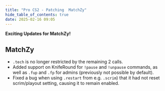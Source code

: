```yaml
---
title: "Pro CS2 - Patching  MatchZy"
hide_table_of_contents: true
date: 2025-02-16 09:05
---
```


**Exciting Updates for MatchZy!**<br/>

## MatchZy
- `.tech` is no longer restricted by the remaining 2 calls.
- Added support on KnifeRound for `!pause` and `!unpause` commands, as well as `.fup` and `.fp` for admins (previously not possible by default).
- Fixed a bug when using `.restart` from e.g. `.scrim`) that it had not reset scrim/playout setting, causing it to remain enabled.

